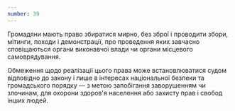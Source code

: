 ```yaml
---
number: 39
---
```


Громадяни мають право збиратися мирно, без зброї і проводити збори, мітинги, походи і демонстрації, про проведення яких
завчасно сповіщаються органи виконавчої влади чи органи місцевого самоврядування.

Обмеження щодо реалізації цього права може встановлюватися судом відповідно до закону і лише в інтересах національної
безпеки та громадського порядку — з метою запобігання заворушенням чи злочинам, для охорони здоров'я населення або
захисту прав і свобод інших людей.
